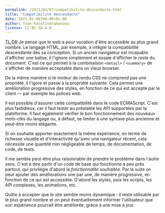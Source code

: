 ```yaml
---
permalink: /2021/02/07/compatibilite-descendante.html
title: "Compatibilité descendante"
date: 2021-02-08T00:00+01:00
author: Yvan Razafindramanana
license: CC-BY-SA-4.0
---
```


<acronym title="En résumé... (Too long; Didn't Read)">TL;DR</acronym>
Je pense que le web a pour vocation d'être accessible au plus grand nombre. Le langage HTML, par exemple, a intégré la compatibilité descendante dès sa conception. Si un ancien navigateur est incapable d'afficher une balise, il l'ignore simplement et essaie d'afficher le reste du document. C'est ce qui permet à la combinaison `<detail>` / `<summary>` de s'afficher de manière acceptable dans un vieux browser.

<!--more-->

De la même manière si le moteur de rendu CSS ne comprend pas une propriété, il l'igore et passe à la propriété suivante. Cela permet une amélioration progressive des styles, en fonction de ce qui est accepté par le client&nbsp;&mdash; par exemple les polices web.

Il est possible d'assurer cette compatibilité dans le code ECMAScript. C'est plus fastidieux, car il faut tester au préalable les API supportées par la plateforme. Il faut également vérifier le bon fonctionnement des nouveaux mots-clés du langage ou, à défaut, se limiter à une syntaxe plus ancienne et peut-être moins élégante.

Si on souhaite apporter exactement la même expérience, en terme de richesse visuelle et d'interactivité qu'avec une navigateur récent, cela nécessite une quantité non négligeable de temps, de documentation, de code, de tests.

Il me semble peut-être plus raisonnable de prendre le problème dans l'autre sens. C'est à dire partir d'un code de base qui fonctionne à peu près partout, qui privilégie d'abord la _fonctionnalité souhaitée_. Par la suite on peut ajouter des améliorations une par une, de manière progressive, en fonction de ce qui est accessible. D'abord les styles, puis les scripts, les API complexes, les animations, etc.

Quitte à accepter que le site semble moins dynamique&nbsp;: il reste utilisable par le plus grand nombre et on peut éventuellement informer l'utilisateur que son expérience pourrait être améliorée, grâce à une mise à jour.
